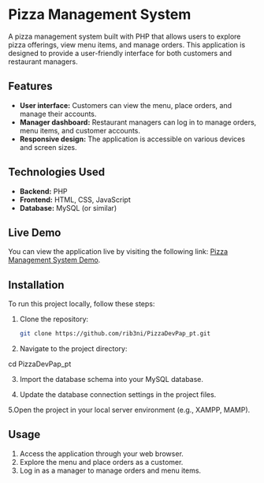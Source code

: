 # Pizza Management System

A pizza management system built with PHP that allows users to explore pizza offerings, view menu items, and manage orders. This application is designed to provide a user-friendly interface for both customers and restaurant managers.

## Features

- **User interface:** Customers can view the menu, place orders, and manage their accounts.
- **Manager dashboard:** Restaurant managers can log in to manage orders, menu items, and customer accounts.
- **Responsive design:** The application is accessible on various devices and screen sizes.

## Technologies Used

- **Backend:** PHP
- **Frontend:** HTML, CSS, JavaScript
- **Database:** MySQL (or similar)

## Live Demo

You can view the application live by visiting the following link: [Pizza Management System Demo](https://your-live-demo-link.com).

## Installation

To run this project locally, follow these steps:

1. Clone the repository:

   ```bash
   git clone https://github.com/rib3ni/PizzaDevPap_pt.git

2. Navigate to the project directory:


  cd PizzaDevPap_pt

3. Import the database schema into your MySQL database.

4. Update the database connection settings in the project files.
   
5.Open the project in your local server environment (e.g., XAMPP, MAMP).

## Usage

1. Access the application through your web browser.
2. Explore the menu and place orders as a customer.
3. Log in as a manager to manage orders and menu items.







